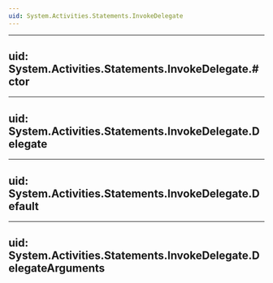 ```yaml
---
uid: System.Activities.Statements.InvokeDelegate
---
```


---
uid: System.Activities.Statements.InvokeDelegate.#ctor
---

---
uid: System.Activities.Statements.InvokeDelegate.Delegate
---

---
uid: System.Activities.Statements.InvokeDelegate.Default
---

---
uid: System.Activities.Statements.InvokeDelegate.DelegateArguments
---
